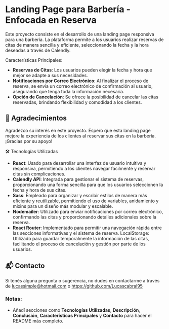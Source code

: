 # Landing Page para Barbería - Enfocada en Reserva

Este proyecto consiste en el desarrollo de una landing page responsiva para una barbería. La plataforma permite a los usuarios realizar reservas de citas de manera sencilla y eficiente, seleccionando la fecha y la hora deseadas a través de Calendly.

Características Principales: 
- **Reservas de Citas**: Los usuarios pueden elegir la fecha y hora que mejor se adapte a sus necesidades.
- **Notificaciones por Correo Electrónico**: Al finalizar el proceso de reserva, se envía un correo electrónico de confirmación al usuario, asegurando que tenga toda la información necesaria.
- **Opción de Cancelación**: Se ofrece la posibilidad de cancelar las citas reservadas, brindando flexibilidad y comodidad a los clientes.

## 📄 Agradecimientos
Agradezco su interés en este proyecto. Espero que esta landing page mejore la experiencia de los clientes al reservar sus citas en la barbería. ¡Gracias por su apoyo!

🛠️ Tecnologías Utilizadas
- **React**: Usado para desarrollar una interfaz de usuario intuitiva y responsiva, permitiendo a los clientes navegar fácilmente y reservar citas sin complicaciones.
- **Calendly API**: Integrada para gestionar el sistema de reservas, proporcionando una forma sencilla para que los usuarios seleccionen la fecha y hora de sus citas.
- **Sass**: Empleado para organizar y escribir estilos de manera más eficiente y reutilizable, permitiendo el uso de variables, anidamiento y mixins para un diseño más modular y escalable.
- **Nodemailer**: Utilizado para enviar notificaciones por correo electrónico, confirmando las citas y proporcionando detalles adicionales sobre la reserva.
- **React Router**: Implementado para permitir una navegación rápida entre las secciones informativas y el sistema de reserva.
LocalStorage: Utilizado para guardar temporalmente la información de las citas, facilitando el proceso de cancelación y gestión por parte de los usuarios.

## 📬 Contacto

Si tenés alguna pregunta o sugerencia, no dudes en contactarme a través de lucassimple@hotmail.com o https://github.com/Lucascabral95

### Notas: 

- Añadí secciones como **Tecnologías Utilizadas**, **Descripción**, **Conclusión**, **Características Principales** y **Contacto** para hacer el README más completo.
